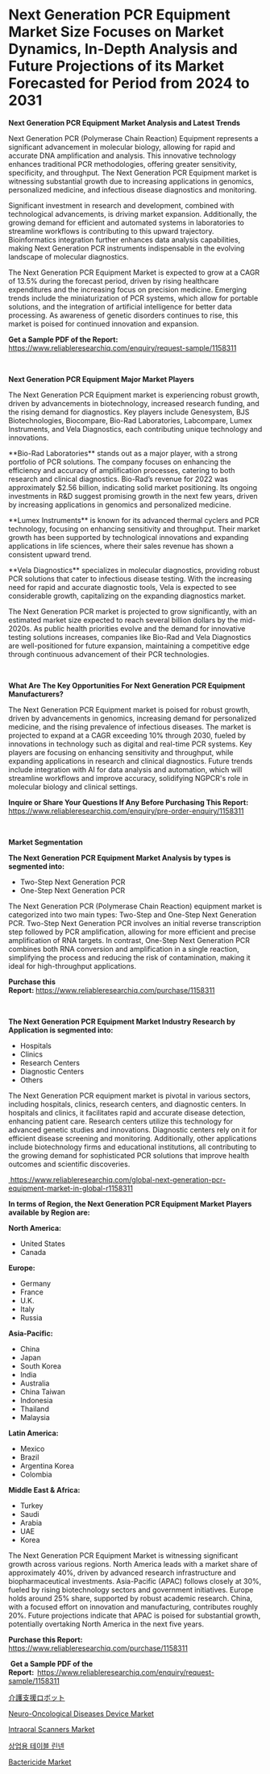 <p><h1>Next Generation PCR Equipment Market Size Focuses on Market Dynamics, In-Depth Analysis and Future Projections of its Market Forecasted for Period from 2024 to 2031</h1></p><p><strong>Next Generation PCR Equipment Market Analysis and Latest Trends</strong></p>
<p><p>Next Generation PCR (Polymerase Chain Reaction) Equipment represents a significant advancement in molecular biology, allowing for rapid and accurate DNA amplification and analysis. This innovative technology enhances traditional PCR methodologies, offering greater sensitivity, specificity, and throughput. The Next Generation PCR Equipment market is witnessing substantial growth due to increasing applications in genomics, personalized medicine, and infectious disease diagnostics and monitoring. </p><p>Significant investment in research and development, combined with technological advancements, is driving market expansion. Additionally, the growing demand for efficient and automated systems in laboratories to streamline workflows is contributing to this upward trajectory. Bioinformatics integration further enhances data analysis capabilities, making Next Generation PCR instruments indispensable in the evolving landscape of molecular diagnostics.</p><p>The Next Generation PCR Equipment Market is expected to grow at a CAGR of 13.5% during the forecast period, driven by rising healthcare expenditures and the increasing focus on precision medicine. Emerging trends include the miniaturization of PCR systems, which allow for portable solutions, and the integration of artificial intelligence for better data processing. As awareness of genetic disorders continues to rise, this market is poised for continued innovation and expansion.</p></p>
<p><strong>Get a Sample PDF of the Report:&nbsp;</strong> <a href="https://www.reliableresearchiq.com/enquiry/request-sample/1158311">https://www.reliableresearchiq.com/enquiry/request-sample/1158311</a></p>
<p>&nbsp;</p>
<p><strong>Next Generation PCR Equipment Major Market Players</strong></p>
<p><p>The Next Generation PCR Equipment market is experiencing robust growth, driven by advancements in biotechnology, increased research funding, and the rising demand for diagnostics. Key players include Genesystem, BJS Biotechnologies, Biocompare, Bio-Rad Laboratories, Labcompare, Lumex Instruments, and Vela Diagnostics, each contributing unique technology and innovations.</p><p>**Bio-Rad Laboratories** stands out as a major player, with a strong portfolio of PCR solutions. The company focuses on enhancing the efficiency and accuracy of amplification processes, catering to both research and clinical diagnostics. Bio-Rad’s revenue for 2022 was approximately $2.56 billion, indicating solid market positioning. Its ongoing investments in R&D suggest promising growth in the next few years, driven by increasing applications in genomics and personalized medicine.</p><p>**Lumex Instruments** is known for its advanced thermal cyclers and PCR technology, focusing on enhancing sensitivity and throughput. Their market growth has been supported by technological innovations and expanding applications in life sciences, where their sales revenue has shown a consistent upward trend.</p><p>**Vela Diagnostics** specializes in molecular diagnostics, providing robust PCR solutions that cater to infectious disease testing. With the increasing need for rapid and accurate diagnostic tools, Vela is expected to see considerable growth, capitalizing on the expanding diagnostics market.</p><p>The Next Generation PCR market is projected to grow significantly, with an estimated market size expected to reach several billion dollars by the mid-2020s. As public health priorities evolve and the demand for innovative testing solutions increases, companies like Bio-Rad and Vela Diagnostics are well-positioned for future expansion, maintaining a competitive edge through continuous advancement of their PCR technologies.</p></p>
<p>&nbsp;</p>
<p><strong>What Are The Key Opportunities For Next Generation PCR Equipment Manufacturers?</strong></p>
<p><p>The Next Generation PCR Equipment market is poised for robust growth, driven by advancements in genomics, increasing demand for personalized medicine, and the rising prevalence of infectious diseases. The market is projected to expand at a CAGR exceeding 10% through 2030, fueled by innovations in technology such as digital and real-time PCR systems. Key players are focusing on enhancing sensitivity and throughput, while expanding applications in research and clinical diagnostics. Future trends include integration with AI for data analysis and automation, which will streamline workflows and improve accuracy, solidifying NGPCR's role in molecular biology and clinical settings.</p></p>
<p><strong>Inquire or Share Your Questions If Any Before Purchasing This Report:</strong> <a href="https://www.reliableresearchiq.com/enquiry/pre-order-enquiry/1158311">https://www.reliableresearchiq.com/enquiry/pre-order-enquiry/1158311</a></p>
<p>&nbsp;</p>
<p><strong>Market Segmentation</strong></p>
<p><strong>The Next Generation PCR Equipment Market Analysis by types is segmented into:</strong></p>
<p><ul><li>Two-Step Next Generation PCR</li><li>One-Step Next Generation PCR</li></ul></p>
<p><p>The Next Generation PCR (Polymerase Chain Reaction) equipment market is categorized into two main types: Two-Step and One-Step Next Generation PCR. Two-Step Next Generation PCR involves an initial reverse transcription step followed by PCR amplification, allowing for more efficient and precise amplification of RNA targets. In contrast, One-Step Next Generation PCR combines both RNA conversion and amplification in a single reaction, simplifying the process and reducing the risk of contamination, making it ideal for high-throughput applications.</p></p>
<p><strong>Purchase this Report:&nbsp;</strong><a href="https://www.reliableresearchiq.com/purchase/1158311">https://www.reliableresearchiq.com/purchase/1158311</a></p>
<p>&nbsp;</p>
<p><strong>The Next Generation PCR Equipment Market Industry Research by Application is segmented into:</strong></p>
<p><ul><li>Hospitals</li><li>Clinics</li><li>Research Centers</li><li>Diagnostic Centers</li><li>Others</li></ul></p>
<p><p>The Next Generation PCR equipment market is pivotal in various sectors, including hospitals, clinics, research centers, and diagnostic centers. In hospitals and clinics, it facilitates rapid and accurate disease detection, enhancing patient care. Research centers utilize this technology for advanced genetic studies and innovations. Diagnostic centers rely on it for efficient disease screening and monitoring. Additionally, other applications include biotechnology firms and educational institutions, all contributing to the growing demand for sophisticated PCR solutions that improve health outcomes and scientific discoveries.</p></p>
<p><a href="https://www.reliableresearchiq.com/global-next-generation-pcr-equipment-market-in-global-r1158311">&nbsp;https://www.reliableresearchiq.com/global-next-generation-pcr-equipment-market-in-global-r1158311</a></p>
<p><strong>In terms of Region, the Next Generation PCR Equipment Market Players available by Region are:</strong></p>
<p>
    <p> <strong> North America: </strong>
        <ul>
            <li>United States</li>
            <li>Canada</li>
        </ul>
        </p> 
    <p> <strong> Europe: </strong>
        <ul>
            <li>Germany</li>
            <li>France</li>
            <li>U.K.</li>
            <li>Italy</li>
            <li>Russia</li>
        </ul>
        </p> 
    <p> <strong> Asia-Pacific: </strong>
        <ul>
            <li>China</li>
            <li>Japan</li>
            <li>South Korea</li>
            <li>India</li>
            <li>Australia</li>
            <li>China Taiwan</li>
            <li>Indonesia</li>
            <li>Thailand</li>
            <li>Malaysia</li>
        </ul>
        </p> 
    <p> <strong> Latin America: </strong>
        <ul>
            <li>Mexico</li>
            <li>Brazil</li>
            <li>Argentina Korea</li>
            <li>Colombia</li>
        </ul>
        </p> 
    <p> <strong> Middle East & Africa: </strong>
        <ul>
            <li>Turkey</li>
            <li>Saudi</li>
            <li>Arabia</li>
            <li>UAE</li>
            <li>Korea</li>
        </ul>
    </p>
    </p>
<p><p>The Next Generation PCR Equipment Market is witnessing significant growth across various regions. North America leads with a market share of approximately 40%, driven by advanced research infrastructure and biopharmaceutical investments. Asia-Pacific (APAC) follows closely at 30%, fueled by rising biotechnology sectors and government initiatives. Europe holds around 25% share, supported by robust academic research. China, with a focused effort on innovation and manufacturing, contributes roughly 20%. Future projections indicate that APAC is poised for substantial growth, potentially overtaking North America in the next five years.</p></p>
<p><strong>Purchase this Report: </strong><a href="https://www.reliableresearchiq.com/purchase/1158311">https://www.reliableresearchiq.com/purchase/1158311</a></p>
<p>&nbsp;<strong>Get a Sample PDF of the Report:&nbsp;&nbsp;</strong><a href="https://www.reliableresearchiq.com/enquiry/request-sample/1158311">https://www.reliableresearchiq.com/enquiry/request-sample/1158311</a></p>
<p><strong></strong></p>
<p><p><a href="https://medium.com/@shourob2010/%E3%82%B0%E3%83%AD%E3%83%BC%E3%83%90%E3%83%AB%E7%9C%8B%E8%AD%B7%E3%82%B5%E3%83%9D%E3%83%BC%E3%83%88%E3%83%AD%E3%83%9C%E3%83%83%E3%83%88%E5%B8%82%E5%A0%B4%E3%81%AE%E5%8C%85%E6%8B%AC%E7%9A%84%E5%88%86%E6%9E%90-%E6%88%90%E9%95%B7%E3%83%88%E3%83%AC%E3%83%B3%E3%83%89%E3%81%A8%E5%B8%82%E5%A0%B4%E4%BA%88%E6%B8%AC-2024%E5%B9%B4-2031%E5%B9%B4-16e7ca07b3f6">介護支援ロボット</a></p><p><a href="https://github.com/BryceTownsendr/Market-Research-Report-List-6/blob/main/neuro-oncological-diseases-device-market.md">Neuro-Oncological Diseases Device Market</a></p><p><a href="https://medium.com/@andeg1404676444/this-report-on-intraoral-scanners-market-is-a-comprehensive-analysis-of-market-shares-fb55ee9ad807">Intraoral Scanners Market</a></p><p><a href="https://medium.com/@randolphrjaskolski96575/commercial-table-linen-market-%EC%9D%98-%EA%B8%80%EB%A1%9C%EB%B2%8C-%EC%8B%9C%EC%9E%A5-%EA%B0%9C%EC%9A%94%EB%8A%94-%EC%A0%84-%EC%84%B8%EA%B3%84-%EB%B0%8F-%EC%A3%BC%EC%9A%94-%EC%8B%9C%EC%9E%A5%EC%9D%98-%EC%82%B0%EC%97%85%EC%97%90-%EC%98%81%ED%96%A5%EC%9D%84-%EB%AF%B8%EC%B9%98%EB%8A%94-%EC%A3%BC%EC%9A%94-%ED%8A%B8%EB%A0%8C%EB%93%9C%EC%97%90-%EB%8C%80%ED%95%9C-%EB%8F%85%ED%8A%B9%ED%95%9C-%EA%B4%80%EC%A0%90%EC%9D%84-%EC%A0%9C%EA%B3%B5%ED%95%A9%EB%8B%88%EB%8B%A4-66e771b28b0c">상업용 테이블 린넨</a></p><p><a href="https://issuu.com/reportprime-2/docs/bactericide-market-size-2030.pptx_6aba925db7c437">Bactericide Market</a></p></p>